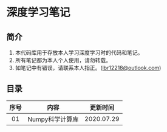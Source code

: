 # 深度学习笔记

## 简介

1. 本代码库用于存放本人学习深度学习时的代码和笔记。
2. 所有笔记都为本人个人使用，请勿转载。
3. 如笔记中有错误，请联系本人指正。(lbr12218@outlook.com)

## 目录

| 序号 |      内容       |  更新时间  |
| :--: | :-------------: | :--------: |
|  01  | Numpy科学计算库 | 2020.07.29 |

